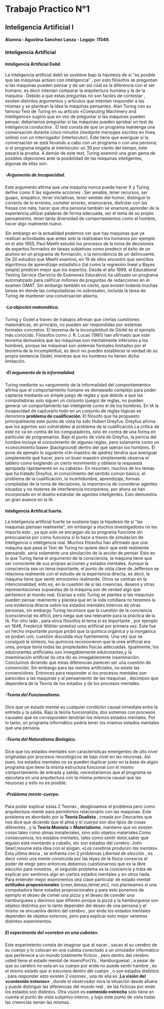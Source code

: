 # Trabajo Practico N°1
## Inteligencia Artificial I

#### **Alumna** : Agustina Sanchez Lanza - Legajo: 11549.

### Inteligencia Artificial

#### Inteligencia Artificial Debil

La inteligencia artificial debil se sostiene bajo la hipotesis de si "es posible que las máquinas actúen con inteligencia" , por esto filosofos se preguntan si las maquinas 
pueden pensar y de ser asi cúal es la diferencia con el ser humano, es decir intentan comparar la arquitectura humana y la de la maquina . Debido a que estas preguntas no 
son faciles de contestar , existen distintos argumentos y articulos que intentan responder a las mismas y se plantean la idea la maquinas pensantes.
Alan Turing con su famoso Test de Turing en  su articulo «Computing Machinery and Intelligence» sugirió que en vez de preguntar si las máquinas pueden pensar, deberíamos
preguntar si las máquinas pueden aprobar un test de inteligencia conductiva . El test consta de que un programa mantenga una conversación durante cinco minutos (mediante 
mensajes escritos en línea, online) con un interrogador (interlocutor). Éste tiene que averiguar si la conversación se está llevando a cabo con un programa o con una 
persona; si el programa engaña al interlocutor un 30 por ciento del tiempo, este pasará la prueba.
A demás de este test, Turing examinó una gran gama de posibles objeciones ante la posibilidad de las máquinas inteligentes, algunas de ellas son:

##### -Argumento de Incapacidad.

Este argumento afirma que una maquina nunca puede hacer X y Turing define como X las siguiente acciones : Ser amable, tener recursos, ser guapo, simpático, tener iniciativas, 
tener sentido del humor, distinguir lo correcto de lo erróneo, cometer errores, enamorarse, disfrutar con las fresas con nata, hacer que otra persona también se enamore,aprender 
de la experiencia,utilizar palabras de forma adecuada, ser el tema de su propio pensamiento, tener tanta diversidad de comportamientos como el hombre, hacer algo realmente 
nuevo.

Sin embargo en la actualidad podemos ver que hay maquinas que ya realizan actividades que antes solo la realizaban los humanos por ejemplo en el año  1955, Paul Meehl estudió 
los procesos de la toma de decisiones de expertos formados en tareas subjetivas como predecir el éxito de un alumno en un programa de formación, o la reincidencia de un 
delincuente. De 20 estudios que Meehl examinó, en 19 de ellos encontró que sencillos algoritmos de aprendizaje estadístico (tal como la regresión lineal y Bayes simple) 
predicen mejor que los expertos. Desde el año 1999, el Educational Testing Service (Servicio de Exámenes Educativo) ha utilizado un programa automatizado para calificar millones 
de preguntas de redacciones en el examen GMAT. Sin embargo también es cierto, que existen todavía muchas tareas en donde las computadoras no sobresalen, incluida la tarea de 
Turing de mantener una conversación abierta.

##### -La objeción matemática.

Turing y Godel a traves de trabajos afirman que ciertas cuestiones matemáticas, en principio, no pueden ser respondidas por sistemas formales concretos. El teorema de la 
incompletitud de Gödel es el ejemplo más conocido. Filósofos como J. R. Lucas (1961) han afirmado que este teorema demuestra que las máquinas son mentalmente inferiores a los 
hombres, porque las máquinas son sistemas formales limitados por el teorema de la incompletitud, es decir no pueden establecer la verdad de su propia sentencia Gödel, mientras 
que los hombres no tienen dicha limitación.

##### -El argumento de la informalidad.
Turing mediante su «argumento de la informalidad del comportamiento» afirma que el comportamiento humano es demasiado complejo para poder captarse mediante un simple juego 
de reglas y que debido a que las computadoras solo siguen un conjunto (juego) de reglas, no pueden generar un comportamiento tan inteligente como el de los hombres. En IA la 
incapacidad de capturarlo todo en un conjunto de reglas lógicas se denomina **problema de cualificación**.
El filósofo que ha propuesto principalmente este punto de vista ha sido Hubert Dreyfus. Dreyfus afirma que los agentes son vulnerables al problema de la cualificación.La critica
de este no va en contra de los computadores, sino en contra de una forma en particular de programarlos.
Bajo el punto de vista de Dreyfus, la pericia del hombre incluye el conocimiento de algunas reglas, pero solamente como un «conocimiento base»
(background) dentro del que operan los hombres. Él pone de ejemplo lo siguiente  «Un maestro de ajedrez tendría que averiguar simplemente qué hacer, pero un buen maestro 
simplemente observa el tablero como exigiendo un cierto movimiento y obtiene la respuesta apropiada rápidamente en su cabeza».
En resumen, muchos de los temas que ha tratado Dreyfus, el conocimiento del sentido común básico, el problema de la cualificación, la incertidumbre, aprendizaje, formas 
compiladas de la toma de decisiones, la importancia de considerar agentes situados y no motores de interferencia incorpóreos, por ahora se han incorporado en el diseño estándar
de agentes inteligentes. Esto demuestra un gran avance en la IA.

#### Inteligencia Artifical fuerte.

La inteligencia artificial fuerte se sostiene bajo la hipotesis de si "las maquinas piensan realmente", sin embargo a muchos investigadores no les importa esto , ya que solo se 
encargan de su programa funcione sin preocuparse por como funciona si lo hace a traves de simulacion de inteligencia o inteligencia real.
Muchos filósofos han afirmado que una máquina que pasa el Test de Turing no quiere decir que esté realmente pensando, sería solamente una simulación de la acción de
pensar. Esto es lo que Turing llama el argumento de la consciencia, la máquina tiene que ser consciente de sus propias acciones y estados mentales. Aunque la consciencia sea un 
tema importante, el punto de vista clave de Jefferson se relaciona realmente con el estudio de la experiencia directa, es decir, la máquina tiene que sentir emociones realmente.
Otros se centran en la intencionalidad, esto es, en la cuestión de si las creencias, deseos y otras representaciones supuestas de la máquina son de verdad algo que pertenece al 
mundo real. Gracias a esto Turing se plantea si las maquinas pueden pensar realmente y plantea que en la vida cotidiana no tenemos la una evidencia directa sobre los
estados mentales internos de otras personas, sin embargo Turing reconoce que la cuestión de la conciencia (consciencia) es difícil, pero niega que sea relevante para la práctica
de la IA. Por otro lado , para otros filosofos el tema si es importante , por ejemplo en 1848, Frederick Wöhler sintetizó urea artificial por primera vez. Este fue un hecho
importante porque probó que la química orgánica y la inorgánica se podían unir, cuestión discutida muy fuertemente. Una vez que se consiguió la síntesis, los químicos reconocieron que la urea artificial era urea, porque tenía todas las propiedades físicas adecuadas. Igualmente, los edulcorantes artificiales son innegablemente edulcorantes,y la inseminación artificial (la otra IA) es innegablemente inseminación. Concluimos diciendo que estas diferencias parecen ser una cuestión de convención. Sin embargo para las mentes artificiales, no existe las convenciónes. Entonces para responder si los procesos mentales son parecidos a las maquinas y al pensamiento de las maquinas , decimpos que dependera de la Teoria de los estados y de los procesos mentales.

##### -Teoria del Funcionalismo.

Dice que un estado mental es cualquier condición causal inmediata entre la entrada y la salida. Bajo la teoría funcionalista, dos sistemas con procesos causales que se corresponden tendrían los mismos estados mentales. Por lo tanto, un programa informático podría tener los mismos estados mentales que una persona. 

##### -Teoria del Naturalismo Biologico.

Dice que los estados mentales son características emergentes de alto nivel originadas por procesos neurológicos de bajo
nivel en las neuronas. Así pues, los estados mentales no se pueden duplicar justo en la base de algún programa que tiene la misma estructura funcional con el mismo comportamiento de entrada y salida; necesitaríamos que el programa se ejecutara en una arquitectura con la misma potencia causal que las neuronas y esto no es posible.

##### -Problema mente-cuerpo.

Para poder explicar estas 2 Teorias , desglosamos el problema pero como arquitectura-mente para permitirnos relacionarlo con las maquinas.
Este problema es abordado por la **Teoria Dualista** , creada por Descartes que nos dice que diciendo que el alma y el cuerpo son dos tipos de cosas diferentes , y la **Teoria Monista** o **Materialismo**, mantiene que no existen cosas tales como almas inmateriales, sino sólo objetos materiales.Como consecuencia, los estados mentales, tales como sentir dolor,saber que alguien está montando a caballo, etc son estados del cerebro. John Searl,resume esta idea con el slogan, *«Los cerebros producen las mentes».* Esta ultima teoria , se enfrenta con 2 problemas *Libertad de elección* , es decir como una mente construida por las leyes de la fisica conserva el poder de elegir pero entonces debemos cuestionarnos que es la libre elección para nosotros , el segundo problema es la conciencia y trata de explicar por sentimos algo en ciertos estados mentales y en otros nada. Para entender mejor examinemos una clase particular de estado mental **actitudes proposicionales** (creer,desear,temer,etc), nos planteamos si una computadora tiene estados proposicionales y para esto ponemos de ejemplo el deseo de comer una pizza y el deseo de comder una hamburguesa y decimos que difieren porque la pizza y la hamburguesa son objetos distintos por lo tanto dependen del deseo de una persona y el mismo se encuentra dentro del cerebro , por ende los estados mentales dependen de objetos externos, pero para explicar esto mejor veremos distintos experimentos.

##### El experimento del «cerebro en una cubeta».

Este experimiento consta de imaginar que al nacer , sacan el su cerebro de su cuerpo y lo colocan en una cubeta conectado a un simulador informatico que pertenece a un mundo totalmente ficticio , pero dentro del cerebro usted tiene el estado mental de mueroPor(Yo , Hamburguesa) , a pesar de que su cerebro no esta en su cuerpo por ende no puede sentir hambre , es el mismo estado que si estuviera dentro del cuerpo , o son estados distintos , para responder esto existen 2 visiones , una de ella es ,**La visión del «contenido
extenso»** , donde el observador mira la situación desde afuera y puede distinguir las diferencias del mundo real , de las ficticias por ende los estados son distintos. Otra vision es **contenido estrecho** sólo tiene en cuenta el punto de vista subjetivo interno, y bajo este punto de vista todas las creencias serían las mismas.
